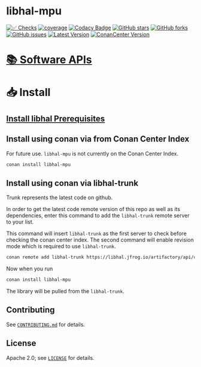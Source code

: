 # libhal-mpu

[![✅ Checks](https://github.com/libhal/libhal-mpu/actions/workflows/ci.yml/badge.svg)](https://github.com/libhal/libhal-mpu/actions/workflows/ci.yml)
[![coverage](https://libhal.github.io/libhal-mpu/coverage/coverage.svg)](https://libhal.github.io/libhal-mpu/coverage/)
[![Codacy Badge](https://app.codacy.com/project/badge/Grade/b084e6d5962d49a9afcb275d62cd6586)](https://www.codacy.com/gh/libhal/libhal-mpu/dashboard?utm_source=github.com&amp;utm_medium=referral&amp;utm_content=libhal/libhal-mpu&amp;utm_campaign=Badge_Grade)
[![GitHub stars](https://img.shields.io/github/stars/libhal/libhal-mpu.svg)](https://github.com/libhal/libhal-mpu/stargazers)
[![GitHub forks](https://img.shields.io/github/forks/libhal/libhal-mpu.svg)](https://github.com/libhal/libhal-mpu/network)
[![GitHub issues](https://img.shields.io/github/issues/libhal/libhal-mpu.svg)](https://github.com/libhal/libhal-mpu/issues)
[![Latest Version](https://libhal.github.io/libhal-mpu/latest_version.svg)](https://github.com/libhal/libhal-mpu/blob/main/conanfile.py)
[![ConanCenter Version](https://repology.org/badge/version-for-repo/conancenter/libhal-mpu.svg)](https://conan.io/center/libhal-mpu)

# [📚 Software APIs](https://libhal.github.io/libhal-mpu/api)

# 📥 Install

## [Install libhal Prerequisites](https://libhal.github.io/prerequisites/)

## Install using conan via from Conan Center Index

For future use. `libhal-mpu` is not currently on the Conan Center Index.

```bash
conan install libhal-mpu
```

## Install using conan via libhal-trunk

Trunk represents the latest code on github.

In order to get the latest code remote version of this repo as well as its
dependencies, enter this command to add the `libhal-trunk` remote server to your
list.

This command will insert `libhal-trunk` as the first server to check before
checking the conan center index.
The second command will enable revision mode which is required to use
`libhal-trunk`.

```bash
conan remote add libhal-trunk https://libhal.jfrog.io/artifactory/api/conan/trunk-conan
```

Now when you run

```bash
conan install libhal-mpu
```

The library will be pulled from the `libhal-trunk`.

## Contributing

See [`CONTRIBUTING.md`](CONTRIBUTING.md) for details.

## License

Apache 2.0; see [`LICENSE`](LICENSE) for details.
